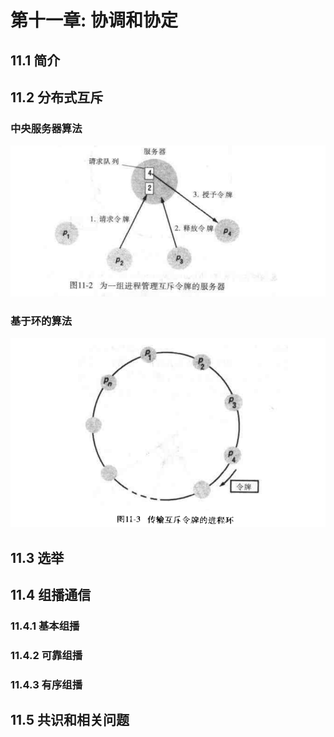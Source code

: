 # 第十一章: 协调和协定 #

## 11.1 简介 ##

## 11.2 分布式互斥 ##

### 中央服务器算法 ###

![中央服务器算法](./images/image11-01.png)

### 基于环的算法 ###

![传输互斥令牌的进程环](./images/image11-02.png)

## 11.3 选举 ##

## 11.4 组播通信 ##

### 11.4.1 基本组播 ###

### 11.4.2 可靠组播 ###

### 11.4.3 有序组播 ###

## 11.5 共识和相关问题 ##

